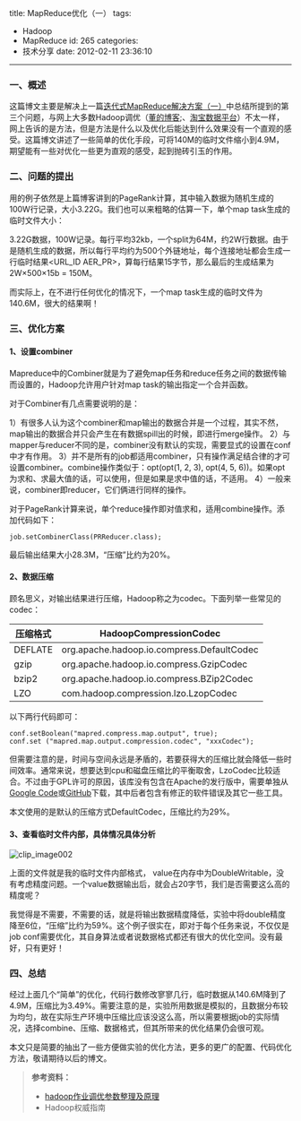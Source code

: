 title: MapReduce优化（一）
tags:
  - Hadoop
  - MapReduce
id: 265
categories:
  - 技术分享
date: 2012-02-11 23:36:10
---

### 一、概述

这篇博文主要是解决上一篇[迭代式MapReduce解决方案（一）](http://www.hongweiyi.com/?p=250)中总结所提到的第三个问题，与网上大多数Hadoop调优（[董的博客](http://dongxicheng.org/tag/hadoop%E4%BC%98%E5%8C%96/);、[淘宝数据平台](http://www.tbdata.org/archives/1470)）不太一样，网上告诉的是方法，但是方法是什么以及优化后能达到什么效果没有一个直观的感受。这篇博文讲述了一些简单的优化手段，可将140M的临时文件缩小到4.9M，期望能有一些对优化一些更为直观的感受，起到抛砖引玉的作用。
 <!--more-->  

### 二、问题的提出

用的例子依然是上篇博客讲到的PageRank计算，其中输入数据为随机生成的100W行记录，大小3.22G。我们也可以来粗略的估算一下，单个map task生成的临时文件大小：

3.22G数据，100W记录。每行平均32kb，一个split为64M，约2W行数据。由于是随机生成的数据，所以每行平均约为500个外链地址，每个连接地址都会生成一行临时结果<URL_ID AER_PR>，算每行结果15字节，那么最后的生成结果为2W×500×15b = 150M。

而实际上，在不进行任何优化的情况下，一个map task生成的临时文件为140.6M，很大的结果啊！

### 三、优化方案

#### 1、设置combiner

Mapreduce中的Combiner就是为了避免map任务和reduce任务之间的数据传输而设置的，Hadoop允许用户针对map task的输出指定一个合并函数。

对于Combiner有几点需要说明的是：

1）有很多人认为这个combiner和map输出的数据合并是一个过程，其实不然，map输出的数据合并只会产生在有数据spill出的时候，即进行merge操作。
2）与mapper与reducer不同的是，combiner没有默认的实现，需要显式的设置在conf中才有作用。
3）并不是所有的job都适用combiner，只有操作满足结合律的才可设置combiner。combine操作类似于：opt(opt(1, 2, 3), opt(4, 5, 6))。如果opt为求和、求最大值的话，可以使用，但是如果是求中值的话，不适用。
4）一般来说，combiner即reducer，它们俩进行同样的操作。

对于PageRank计算来说，单个reduce操作即对值求和，适用combine操作。添加代码如下：

```
job.setCombinerClass(PRReducer.class);  
```

最后输出结果大小28.3M，“压缩”比约为20%。

#### 2、数据压缩

顾名思义，对输出结果进行压缩，Hadoop称之为codec。下面列举一些常见的codec：

|压缩格式|HadoopCompressionCodec|
|-------|---------------------|
|DEFLATE| org.apache.hadoop.io.compress.DefaultCodec|
| gzip | org.apache.hadoop.io.compress.GzipCodec|
| bzip2 | org.apache.hadoop.io.compress.BZip2Codec |
| LZO | com.hadoop.compression.lzo.LzopCodec |

以下两行代码即可：

```
conf.setBoolean("mapred.compress.map.output", true);
conf.set ("mapred.map.output.compression.codec", "xxxCodec");
```

但需要注意的是，时间与空间永远是矛盾的，若要获得大的压缩比就会降低一些时间效率。通常来说，想要达到cpu和磁盘压缩比的平衡取舍，LzoCodec比较适合。不过由于GPL许可的原因，该库没有包含在Apache的发行版中，需要单独从[Google Code](http://code.google.com/p/hadoop-gpl-compression)或[GitHub](https://github.com/kevinweil/hadoop-lzo)下载，其中后者包含有修正的软件错误及其它一些工具。

本文使用的是默认的压缩方式DefaultCodec，压缩比约为29%。

#### 3、查看临时文件内部，具体情况具体分析

![clip_image002](/images/2012/02/clip_image002.jpg)

上面的文件就是我的临时文件内部格式， value在内存中为DoubleWritable，没有考虑精度问题。一个value数据输出后，就会占20字节，我们是否需要这么高的精度呢？

我觉得是不需要，不需要的话，就是将输出数据精度降低，实验中将double精度降至6位，“压缩”比约为59%。这个例子很实在，即对于每个任务来说，不仅仅是job conf需要优化，其自身算法或者说数据格式都还有很大的优化空间。没有最好，只有更好！

### 四、总结

经过上面几个“简单”的优化，代码行数修改寥寥几行，临时数据从140.6M降到了4.9M，压缩比为3.49%。需要注意的是，实验所用数据是模拟的，且数据分布较为均匀，故在实际生产环境中压缩比应该没这么高，所以需要根据job的实际情况，选择combine、压缩、数据格式，但其所带来的优化结果仍会很可观。

本文只是简要的抽出了一些方便做实验的优化方法，更多的更广的配置、代码优化方法，敬请期待以后的博文。

> **参考资料：**
>
> * [hadoop作业调优参数整理及原理](http://www.tbdata.org/archives/1470)
> * Hadoop权威指南
